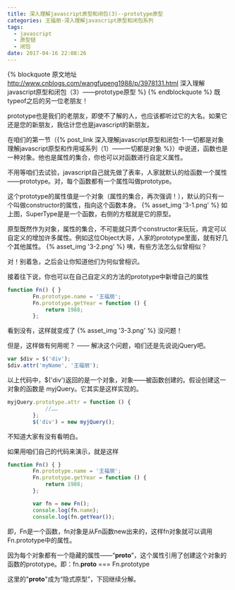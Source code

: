 ```yaml
---
title: 深入理解javascript原型和闭包(3)--prototype原型
categories: 王福朋-深入理解javascript原型和闭包系列
tags:
  - javascript
  - 原型链
  - 闭包
date: 2017-04-16 22:08:26
---
```

{% blockquote 原文地址 http://www.cnblogs.com/wangfupeng1988/p/3978131.html 深入理解javascript原型和闭包（3）——prototype原型 %}
{% endblockquote %}
既typeof之后的另一位老朋友！

prototype也是我们的老朋友，即使不了解的人，也应该都听过它的大名。如果它还是您的新朋友，我估计您也是javascript的新朋友。



在咱们的第一节（{% post_link 深入理解javascript原型和闭包-1-一切都是对象 理解javascript原型和作用域系列（1）——一切都是对象 %}）中说道，函数也是一种对象。他也是属性的集合，你也可以对函数进行自定义属性。

不用等咱们去试验，javascript自己就先做了表率，人家就默认的给函数一个属性——prototype。对，每个函数都有一个属性叫做prototype。

这个prototype的属性值是一个对象（属性的集合，再次强调！），默认的只有一个叫做constructor的属性，指向这个函数本身。
{% asset_img '3-1.png' %}
如上图，SuperType是是一个函数，右侧的方框就是它的原型。

原型既然作为对象，属性的集合，不可能就只弄个constructor来玩玩，肯定可以自定义的增加许多属性。例如这位Object大哥，人家的prototype里面，就有好几个其他属性。
{% asset_img '3-2.png' %}
咦，有些方法怎么似曾相似？

对！别着急，之后会让你知道他们为何似曾相识。

接着往下说，你也可以在自己自定义的方法的prototype中新增自己的属性
```javascript
function Fn() { }
        Fn.prototype.name = '王福朋';
        Fn.prototype.getYear = function () {
            return 1988;
        };
```
看到没有，这样就变成了
{% asset_img '3-3.png' %}
没问题！

但是，这样做有何用呢？ —— 解决这个问题，咱们还是先说说jQuery吧。
```javascript
var $div = $('div');
$div.attr('myName', '王福朋');
```
以上代码中，$('div')返回的是一个对象，对象——被函数创建的。假设创建这一对象的函数是 myjQuery。它其实是这样实现的。
```javascript
myjQuery.prototype.attr = function () {
            //……
        };
        $('div') = new myjQuery();
```
不知道大家有没有看明白。

如果用咱们自己的代码来演示，就是这样
```javascript
function Fn() { }
        Fn.prototype.name = '王福朋';
        Fn.prototype.getYear = function () {
            return 1988;
        };

        var fn = new Fn();
        console.log(fn.name);
        console.log(fn.getYear());
```
即，Fn是一个函数，fn对象是从Fn函数new出来的，这样fn对象就可以调用Fn.prototype中的属性。

因为每个对象都有一个隐藏的属性——“__proto__”，这个属性引用了创建这个对象的函数的prototype。即：fn.__proto__ === Fn.prototype

这里的"__proto__"成为“隐式原型”，下回继续分解。